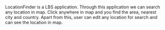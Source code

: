 LocationFinder is a LBS application. Through this application we can search any location in map. Click anywhere in map and you find the area, nearest city and country. Apart from this, user can edit any location for search and can see the location in map.